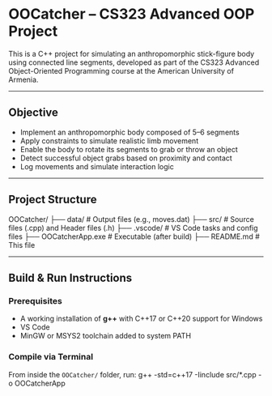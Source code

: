 #  OOCatcher – CS323 Advanced OOP Project

This is a C++ project for simulating an anthropomorphic stick-figure body using connected line segments, developed as part of the CS323 Advanced Object-Oriented Programming course at the American University of Armenia.

---

## Objective

- Implement an anthropomorphic body composed of 5–6 segments
- Apply constraints to simulate realistic limb movement
- Enable the body to rotate its segments to grab or throw an object
- Detect successful object grabs based on proximity and contact
- Log movements and simulate interaction logic

---

##  Project Structure
OOCatcher/
├── data/ # Output files (e.g., moves.dat)
├── src/ # Source files (.cpp) and Header files (.h)
├── .vscode/ # VS Code tasks and config files
├── OOCatcherApp.exe # Executable (after build)
├── README.md # This file


---

## Build & Run Instructions

### Prerequisites

- A working installation of **g++** with C++17 or C++20 support for Windows
- VS Code 
- MinGW or MSYS2 toolchain added to system PATH

### Compile via Terminal

From inside the `OOCatcher/` folder, run:  g++ -std=c++17 -Iinclude src/*.cpp -o OOCatcherApp



